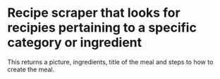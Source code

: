 # Recipe scraper that looks for recipies pertaining to a specific category or ingredient

This returns a picture, ingredients, title of the meal and steps to how to create the meal.


